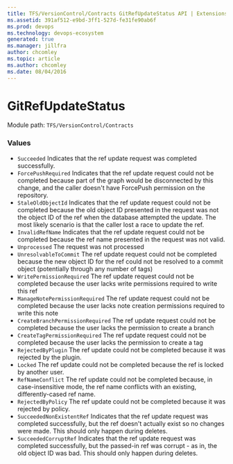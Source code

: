 ```yaml
---
title: TFS/VersionControl/Contracts GitRefUpdateStatus API | Extensions for Azure DevOps Services
ms.assetid: 391af512-e9bd-3ff1-527d-fe31fe90ab6f
ms.prod: devops
ms.technology: devops-ecosystem
generated: true
ms.manager: jillfra
author: chcomley
ms.topic: article
ms.author: chcomley
ms.date: 08/04/2016
---
```


# GitRefUpdateStatus

Module path: `TFS/VersionControl/Contracts`

### Values

* `Succeeded` Indicates that the ref update request was completed successfully.
* `ForcePushRequired` Indicates that the ref update request could not be completed because part of the graph would be disconnected by this change, and the caller doesn't have ForcePush permission on the repository.
* `StaleOldObjectId` Indicates that the ref update request could not be completed because the old object ID presented in the request was not the object ID of the ref when the database attempted the update. The most likely scenario is that the caller lost a race to update the ref.
* `InvalidRefName` Indicates that the ref update request could not be completed because the ref name presented in the request was not valid.
* `Unprocessed` The request was not processed
* `UnresolvableToCommit` The ref update request could not be completed because the new object ID for the ref could not be resolved to a commit object (potentially through any number of tags)
* `WritePermissionRequired` The ref update request could not be completed because the user lacks write permissions required to write this ref
* `ManageNotePermissionRequired` The ref update request could not be completed because the user lacks note creation permissions required to write this note
* `CreateBranchPermissionRequired` The ref update request could not be completed because the user lacks the permission to create a branch
* `CreateTagPermissionRequired` The ref update request could not be completed because the user lacks the permission to create a tag
* `RejectedByPlugin` The ref update could not be completed because it was rejected by the plugin.
* `Locked` The ref update could not be completed because the ref is locked by another user.
* `RefNameConflict` The ref update could not be completed because, in case-insensitive mode, the ref name conflicts with an existing, differently-cased ref name.
* `RejectedByPolicy` The ref update could not be completed because it was rejected by policy.
* `SucceededNonExistentRef` Indicates that the ref update request was completed successfully, but the ref doesn&#x27;t actually exist so no changes were made.  This should only happen during deletes.
* `SucceededCorruptRef` Indicates that the ref update request was completed successfully, but the passed-in ref was corrupt - as in, the old object ID was bad.  This should only happen during deletes.
